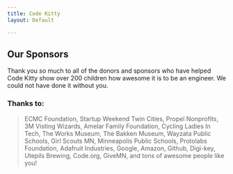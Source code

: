 ```yaml
---
title: Code Kitty
layout: Default

---
```

## Our Sponsors

Thank you _so_ much to all of the donors and sponsors who have helped Code Kitty show over 200 children how awesome it is to be an engineer. We could not have done it without you.

### Thanks to:

> ECMC Foundation, Startup Weekend Twin Cities, Propel Nonprofits, 3M Visting Wizards, Amelar Family Foundation, Cycling Ladies In Tech, The Works Museum, The Bakken Museum, Wayzata Public Schools, Girl Scouts MN, Minneapolis Public Schools, Protolabs Foundation, Adafruit Industries, Google, Amazon, Github, Digi-key, Utepils Brewing, Code.org, GiveMN, and tons of awesome people like you!